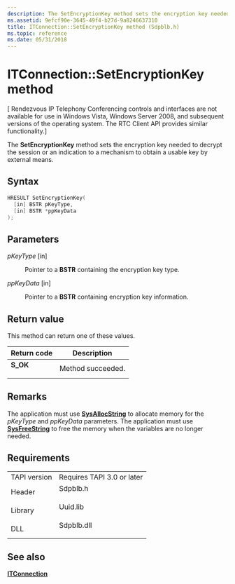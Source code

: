 ```yaml
---
description: The SetEncryptionKey method sets the encryption key needed to decrypt the session or an indication to a mechanism to obtain a usable key by external means.
ms.assetid: 9efcf90e-3645-49f4-b27d-9a8246637310
title: ITConnection::SetEncryptionKey method (Sdpblb.h)
ms.topic: reference
ms.date: 05/31/2018
---
```


# ITConnection::SetEncryptionKey method

\[ Rendezvous IP Telephony Conferencing controls and interfaces are not available for use in Windows Vista, Windows Server 2008, and subsequent versions of the operating system. The RTC Client API provides similar functionality.\]

The **SetEncryptionKey** method sets the encryption key needed to decrypt the session or an indication to a mechanism to obtain a usable key by external means.

## Syntax


```C++
HRESULT SetEncryptionKey(
  [in] BSTR pKeyType,
  [in] BSTR *ppKeyData
);
```



## Parameters

<dl> <dt>

*pKeyType* \[in\]
</dt> <dd>

Pointer to a **BSTR** containing the encryption key type.

</dd> <dt>

*ppKeyData* \[in\]
</dt> <dd>

Pointer to a **BSTR** containing encryption key information.

</dd> </dl>

## Return value

This method can return one of these values.



| Return code                                                                          | Description                  |
|--------------------------------------------------------------------------------------|------------------------------|
| <dl> <dt>**S\_OK**</dt> </dl> | Method succeeded.<br/> |



 

## Remarks

The application must use [**SysAllocString**](/windows/win32/api/oleauto/nf-oleauto-sysallocstring) to allocate memory for the *pKeyType* and *ppKeyData* parameters. The application must use [**SysFreeString**](/windows/win32/api/oleauto/nf-oleauto-sysfreestring) to free the memory when the variables are no longer needed.

## Requirements



|                         |                                                                                       |
|-------------------------|---------------------------------------------------------------------------------------|
| TAPI version<br/> | Requires TAPI 3.0 or later<br/>                                                 |
| Header<br/>       | <dl> <dt>Sdpblb.h</dt> </dl>   |
| Library<br/>      | <dl> <dt>Uuid.lib</dt> </dl>   |
| DLL<br/>          | <dl> <dt>Sdpblb.dll</dt> </dl> |



## See also

<dl> <dt>

[**ITConnection**](itconnection.md)
</dt> </dl>

 

